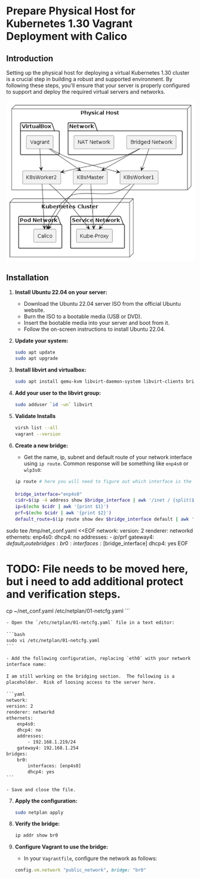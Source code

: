 # Prepare Physical Host for Kubernetes 1.30 Vagrant Deployment with Calico

## Introduction

Setting up the physical host for deploying a virtual Kubernetes 1.30 cluster is a crucial step in building a robust and supported environment. By following these steps, you'll ensure that your server is properly configured to support and deploy the required virtual servers and networks.

![layout diagram](images/layout_diagram.png)

## Installation

1. **Install Ubuntu 22.04 on your server:**
    - Download the Ubuntu 22.04 server ISO from the official Ubuntu website.
    - Burn the ISO to a bootable media (USB or DVD).
    - Insert the bootable media into your server and boot from it.
    - Follow the on-screen instructions to install Ubuntu 22.04.

2. **Update your system:**

    ```bash
    sudo apt update
    sudo apt upgrade
    ```

3. **Install libvirt and virtualbox:**

    ```bash
    sudo apt install qemu-kvm libvirt-daemon-system libvirt-clients bridge-utils virtualbox vagrant
    ```

4. **Add your user to the libvirt group:**

    ```bash
    sudo adduser `id -un` libvirt
    ```

5. **Validate Installs**

    ```bash
    virsh list --all
    vagrant --version
    ```

6. **Create a new bridge:**
    - Get the name, ip, subnet and default route of your network interface using `ip route`.  Common response will be something like `enp4s0` or `wlp3s0`:

    ```bash
    ip route # here you will need to figure out which interface is the one you want to bridge

    bridge_interface="enp4s0"
    cidr=$(ip -4 address show $bridge_interface | awk '/inet / {split($2, parts, "/"); print parts[1], parts[2]}')
    ip=$(echo $cidr | awk '{print $1}')
    prf=$(echo $cidr | awk '{print $2}')
    default_route=$(ip route show dev $bridge_interface default | awk '{print $3}')

sudo tee /tmp/net_conf.yaml <<EOF
network:
    version: 2
    renderer: networkd
    ethernets:
        enp4s0:
            dhcp4: no
            addresses:
                - $ip/$prf
            gateway4: $default_route
    bridges:
        br0:
            interfaces: [$bridge_interface]
            dhcp4: yes
EOF

# TODO: File needs to be moved here, but i need to add additional protect and verification steps.
cp ~/net_conf.yaml /etc/netplan/01-netcfg.yaml
    ```

    - Open the `/etc/netplan/01-netcfg.yaml` file in a text editor:

    ```bash
    sudo vi /etc/netplan/01-netcfg.yaml
    ```

    - Add the following configuration, replacing `eth0` with your network interface name:

    I am still working on the bridging section.  The following is a placeholder.  Risk of loosing access to the server here.

    ```yaml
    network:
    version: 2
    renderer: networkd
    ethernets:
        enp4s0:
        dhcp4: no
        addresses:
            - 192.168.1.219/24
        gateway4: 192.168.1.254
    bridges:
        br0:
            interfaces: [enp4s0]
            dhcp4: yes
    ```

    - Save and close the file.

7. **Apply the configuration:**

    ```bash
    sudo netplan apply
    ```

8. **Verify the bridge:**

    ```bash
    ip addr show br0
    ```

9. **Configure Vagrant to use the bridge:**
    - In your `Vagrantfile`, configure the network as follows:

    ```ruby
    config.vm.network "public_network", bridge: "br0"
    ```
